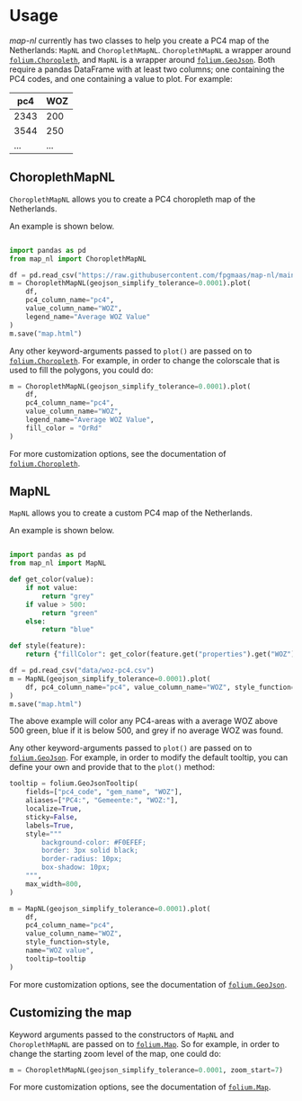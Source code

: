 # Usage

_map-nl_ currently has two classes to help you create a PC4 map of the Netherlands: `MapNL` and `ChoroplethMapNL`.
`ChoroplethMapNL` a wrapper around [`folium.Choropleth`](https://python-visualization.github.io/folium/latest/reference.html#folium.features.Choropleth),
and `MapNL` is a wrapper around [`folium.GeoJson`](https://python-visualization.github.io/folium/latest/reference.html#folium.features.GeoJson). Both require
a pandas DataFrame with at least two columns; one containing the PC4 codes, and one containing a value to plot. For example:

| pc4  | WOZ |
| ---- | --- |
| 2343 | 200 |
| 3544 | 250 |
| ...  | ... |

## ChoroplethMapNL

`ChoroplethMapNL` allows you to create a PC4 choropleth map of the Netherlands.

An example is shown below.

```py

import pandas as pd
from map_nl import ChoroplethMapNL

df = pd.read_csv("https://raw.githubusercontent.com/fpgmaas/map-nl/main/data/woz-pc4.csv")
m = ChoroplethMapNL(geojson_simplify_tolerance=0.0001).plot(
    df,
    pc4_column_name="pc4",
    value_column_name="WOZ",
    legend_name="Average WOZ Value"
)
m.save("map.html")
```

Any other keyword-arguments passed to `plot()` are passed on to [`folium.Choropleth`](https://python-visualization.github.io/folium/latest/reference.html#folium.features.Choropleth). For example,
in order to change the colorscale that is used to fill the polygons, you could do:

```py
m = ChoroplethMapNL(geojson_simplify_tolerance=0.0001).plot(
    df,
    pc4_column_name="pc4",
    value_column_name="WOZ",
    legend_name="Average WOZ Value",
    fill_color = "OrRd"
)
```

For more customization options, see the documentation of [`folium.Choropleth`](https://python-visualization.github.io/folium/latest/reference.html#folium.features.Choropleth).

## MapNL

`MapNL` allows you to create a custom PC4 map of the Netherlands.

An example is shown below.

```py

import pandas as pd
from map_nl import MapNL

def get_color(value):
    if not value:
        return "grey"
    if value > 500:
        return "green"
    else:
        return "blue"

def style(feature):
    return {"fillColor": get_color(feature.get("properties").get("WOZ"))}

df = pd.read_csv("data/woz-pc4.csv")
m = MapNL(geojson_simplify_tolerance=0.0001).plot(
    df, pc4_column_name="pc4", value_column_name="WOZ", style_function=style, name="WOZ value"
)
m.save("map.html")
```

The above example will color any PC4-areas with a average WOZ above 500 green, blue if it is below 500, and grey if no average WOZ was found.

Any other keyword-arguments passed to `plot()` are passed on to [`folium.GeoJson`](https://python-visualization.github.io/folium/latest/reference.html#folium.features.GeoJson). For example,
in order to modify the default tooltip, you can define your own and provide that to the `plot()` method:

```py
tooltip = folium.GeoJsonTooltip(
    fields=["pc4_code", "gem_name", "WOZ"],
    aliases=["PC4:", "Gemeente:", "WOZ:"],
    localize=True,
    sticky=False,
    labels=True,
    style="""
        background-color: #F0EFEF;
        border: 3px solid black;
        border-radius: 10px;
        box-shadow: 10px;
    """,
    max_width=800,
)

m = MapNL(geojson_simplify_tolerance=0.0001).plot(
    df,
    pc4_column_name="pc4",
    value_column_name="WOZ",
    style_function=style,
    name="WOZ value",
    tooltip=tooltip
)
```

For more customization options, see the documentation of [`folium.GeoJson`](https://python-visualization.github.io/folium/latest/reference.html#folium.features.GeoJson).

## Customizing the map

Keyword arguments passed to the constructors of `MapNL` and `ChoroplethMapNL` are passed on to [`folium.Map`](https://python-visualization.github.io/folium/latest/reference.html#module-folium.folium). So for example,
in order to change the starting zoom level of the map, one could do:

```py
m = ChoroplethMapNL(geojson_simplify_tolerance=0.0001, zoom_start=7)
```

For more customization options, see the documentation of [`folium.Map`](https://python-visualization.github.io/folium/latest/reference.html#module-folium.folium).
